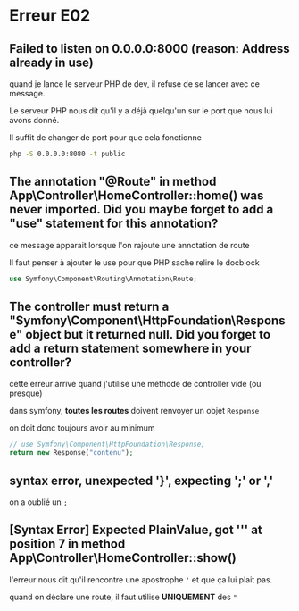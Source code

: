 # Erreur E02

## Failed to listen on 0.0.0.0:8000 (reason: Address already in use)

quand je lance le serveur PHP de dev, il refuse de se lancer avec ce message.

Le serveur PHP nous dit qu'il y a déjà quelqu'un sur le port que nous lui avons donné.

Il suffit de changer de port pour que cela fonctionne

```bash
php -S 0.0.0.0:8080 -t public
```

## The annotation "@Route" in method App\Controller\HomeController::home() was never imported. Did you maybe forget to add a "use" statement for this annotation?

ce message apparait lorsque l'on rajoute une annotation de route

Il faut penser à ajouter le use pour que PHP sache relire le docblock

```php
use Symfony\Component\Routing\Annotation\Route;
```

## The controller must return a "Symfony\Component\HttpFoundation\Response" object but it returned null. Did you forget to add a return statement somewhere in your controller?

cette erreur arrive quand j'utilise une méthode de controller vide (ou presque)

dans symfony, **toutes les routes** doivent renvoyer un objet `Response`

on doit donc toujours avoir au minimum

```php
// use Symfony\Component\HttpFoundation\Response;
return new Response("contenu");
```

## syntax error, unexpected '}', expecting ';' or ','

on a oublié un `;`

## [Syntax Error] Expected PlainValue, got ''' at position 7 in method App\Controller\HomeController::show()

l'erreur nous dit qu'il rencontre une apostrophe `'` et que ça lui plait pas.

quand on déclare une route, il faut utilise **UNIQUEMENT** des `"`
